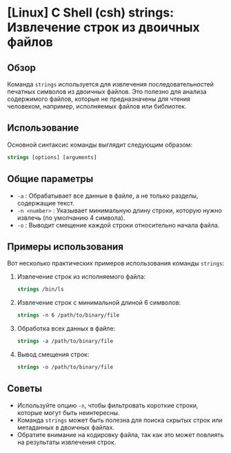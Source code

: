 # [Linux] C Shell (csh) strings: Извлечение строк из двоичных файлов

## Обзор
Команда `strings` используется для извлечения последовательностей печатных символов из двоичных файлов. Это полезно для анализа содержимого файлов, которые не предназначены для чтения человеком, например, исполняемых файлов или библиотек.

## Использование
Основной синтаксис команды выглядит следующим образом:

```csh
strings [options] [arguments]
```

## Общие параметры
- `-a` : Обрабатывает все данные в файле, а не только разделы, содержащие текст.
- `-n <number>` : Указывает минимальную длину строки, которую нужно извлечь (по умолчанию 4 символа).
- `-o` : Выводит смещение каждой строки относительно начала файла.

## Примеры использования
Вот несколько практических примеров использования команды `strings`:

1. Извлечение строк из исполняемого файла:
   ```csh
   strings /bin/ls
   ```

2. Извлечение строк с минимальной длиной 6 символов:
   ```csh
   strings -n 6 /path/to/binary/file
   ```

3. Обработка всех данных в файле:
   ```csh
   strings -a /path/to/binary/file
   ```

4. Вывод смещения строк:
   ```csh
   strings -o /path/to/binary/file
   ```

## Советы
- Используйте опцию `-n`, чтобы фильтровать короткие строки, которые могут быть неинтересны.
- Команда `strings` может быть полезна для поиска скрытых строк или метаданных в двоичных файлах.
- Обратите внимание на кодировку файла, так как это может повлиять на результаты извлечения строк.